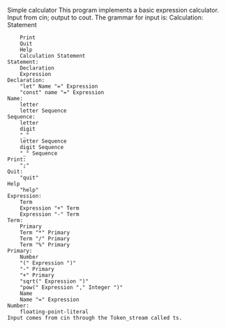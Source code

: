  Simple calculator
    This program implements a basic expression calculator.
    Input from cin; output to cout.
    The grammar for input is:
    Calculation:
        Statement
        
        Print
        Quit
        Help
        Calculation Statement
    Statement:
        Declaration
        Expression
    Declaration:
        "let" Name "=" Expression
        "const" name "=" Expression
    Name:
        letter
        letter Sequence
    Sequence:
        letter
        digit
        "_"
        letter Sequence
        digit Sequence
        "_" Sequence
    Print:
        ";"
    Quit:
        "quit"
    Help
        "help"
    Expression:
        Term
        Expression "+" Term
        Expression "-" Term
    Term:
        Primary
        Term "*" Primary
        Term "/" Primary
        Term "%" Primary
    Primary:
        Number
        "(" Expression ")"
        "-" Primary
        "+" Primary
        "sqrt(" Expression ")"
        "pow(" Expression "," Integer ")"
        Name
        Name "=" Expression
    Number:
        floating-point-literal
    Input comes from cin through the Token_stream called ts.